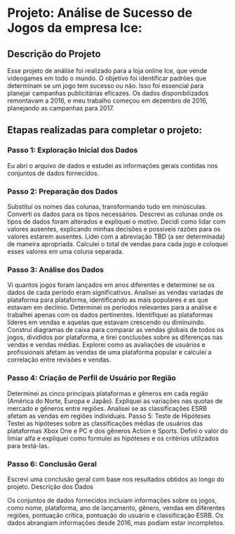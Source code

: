 # Projeto: Análise de Sucesso de Jogos da empresa Ice:

## Descrição do Projeto
Esse projeto de análise foi realizado para a loja online Ice, que vende videogames em todo o mundo. O objetivo foi identificar padrões que determinam se um jogo tem sucesso ou não. Isso foi essencial para planejar campanhas publicitárias eficazes. Os dados disponibilizados remontavam a 2016, e meu trabalho começou em dezembro de 2016, planejando as campanhas para 2017.


## Etapas realizadas para completar o projeto:

### Passo 1: Exploração Inicial dos Dados
Eu abri o arquivo de dados e estudei as informações gerais contidas nos conjuntos de dados fornecidos.

### Passo 2: Preparação dos Dados
Substituí os nomes das colunas, transformando tudo em minúsculas.
Converti os dados para os tipos necessários.
Descrevi as colunas onde os tipos de dados foram alterados e expliquei o motivo.
Decidi como lidar com valores ausentes, explicando minhas decisões e possíveis razões para os valores estarem ausentes.
Lidei com a abreviação TBD (a ser determinada) de maneira apropriada.
Calculei o total de vendas para cada jogo e coloquei esses valores em uma coluna separada.

### Passo 3: Análise dos Dados
Vi quantos jogos foram lançados em anos diferentes e determinei se os dados de cada período eram significativos.
Analisei as vendas variadas de plataforma para plataforma, identificando as mais populares e as que estavam em declínio.
Determinei os períodos relevantes para a análise e trabalhei apenas com os dados pertinentes.
Identifiquei as plataformas líderes em vendas e aquelas que estavam crescendo ou diminuindo.
Construí diagramas de caixa para comparar as vendas globais de todos os jogos, divididos por plataforma, e tirei conclusões sobre as diferenças nas vendas e vendas médias.
Explorei como as avaliações de usuários e profissionais afetam as vendas de uma plataforma popular e calculei a correlação entre revisões e vendas.

### Passo 4: Criação de Perfil de Usuário por Região
Determinei as cinco principais plataformas e gêneros em cada região (América do Norte, Europa e Japão).
Expliquei as variações nas quotas de mercado e gêneros entre regiões.
Analisei se as classificações ESRB afetam as vendas em regiões individuais.
Passo 5: Teste de Hipóteses
Testei as hipóteses sobre as classificações médias de usuários das plataformas Xbox One e PC e dos gêneros Action e Sports.
Defini o valor do limiar alfa e expliquei como formulei as hipóteses e os critérios utilizados para testá-las.

### Passo 6: Conclusão Geral
Escrevi uma conclusão geral com base nos resultados obtidos ao longo do projeto.
Descrição dos Dados


Os conjuntos de dados fornecidos incluíam informações sobre os jogos, como nome, plataforma, ano de lançamento, gênero, vendas em diferentes regiões, pontuação crítica, pontuação do usuário e classificação ESRB. Os dados abrangiam informações desde 2016, mas podiam estar incompletos.
